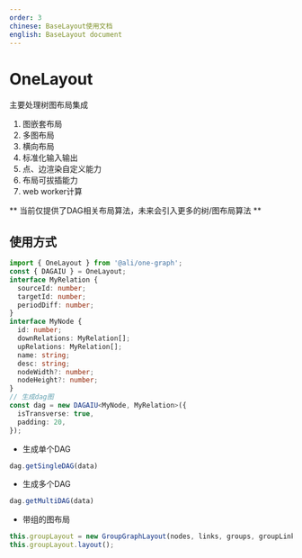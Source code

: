 ```yaml
---
order: 3
chinese: BaseLayout使用文档
english: BaseLayout document
---
```


# OneLayout

主要处理树图布局集成

1. 图嵌套布局
2. 多图布局
3. 横向布局
4. 标准化输入输出
5. 点、边渲染自定义能力
6. 布局可拔插能力
7. web worker计算

** 当前仅提供了DAG相关布局算法，未来会引入更多的树/图布局算法 **

## 使用方式

```ts
import { OneLayout } from '@ali/one-graph';
const { DAGAIU } = OneLayout;
interface MyRelation {
  sourceId: number;
  targetId: number;
  periodDiff: number;
}
interface MyNode {
  id: number;
  downRelations: MyRelation[];
  upRelations: MyRelation[];
  name: string;
  desc: string;
  nodeWidth?: number;
  nodeHeight?: number;
}
// 生成dag图
const dag = new DAGAIU<MyNode, MyRelation>({
  isTransverse: true,
  padding: 20,
});
```

- 生成单个DAG

```ts
dag.getSingleDAG(data)
```

- 生成多个DAG

```ts
dag.getMultiDAG(data)
```

- 带组的图布局

```ts
this.groupLayout = new GroupGraphLayout(nodes, links, groups, groupLinks, config);
this.groupLayout.layout();
```